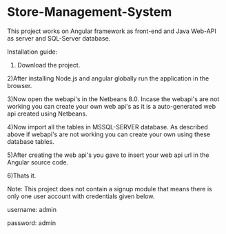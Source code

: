 # Store-Management-System
This project works on Angular framework as front-end and Java Web-API as server and SQL-Server database.

Installation guide:

1) Download the project.

2)After installing Node.js and angular globally run the application in the browser.

3)Now open the webapi's in the Netbeans 8.0. Incase the webapi's are not working you can create your own web api's as it is a auto-generated web api created using Netbeans.

4)Now import all the tables in MSSQL-SERVER database. As described above if webapi's are not working you can create your own using these database tables.

5)After creating the web api's you gave to insert your web api url in the Angular source code.

6)Thats it.

Note: This project does not contain a signup module that means there is only one user account with credentials given below.

username: admin

password: admin
